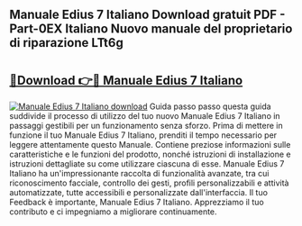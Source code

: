 ## Manuale Edius 7 Italiano Download gratuit PDF - Part-0EX Italiano Nuovo manuale del proprietario di riparazione LTt6g

# <h2><a href="http://dfeggxj.blite.top/?on=Manuale+Edius+7+Italiano">🔗Download 👉🔴 Manuale Edius 7 Italiano</a></h2>

[![Manuale Edius 7 Italiano download](https://i.imgur.com/lujVjoI.png)](http://dfeggxj.blite.top/?on=Manuale+Edius+7+Italiano)
Guida passo passo questa guida suddivide il processo di utilizzo del tuo nuovo Manuale Edius 7 Italiano in passaggi gestibili per un funzionamento senza sforzo. Prima di mettere in funzione il tuo Manuale Edius 7 Italiano, prenditi il tempo necessario per leggere attentamente questo Manuale. Contiene preziose informazioni sulle caratteristiche e le funzioni del prodotto, nonché istruzioni di installazione e istruzioni dettagliate su come utilizzare ciascuna di esse. Manuale Edius 7 Italiano ha un'impressionante raccolta di funzionalità avanzate, tra cui riconoscimento facciale, controllo dei gesti, profili personalizzabili e attività automatizzate, tutte accessibili e personalizzate dall'interfaccia. Il tuo Feedback è importante, Manuale Edius 7 Italiano. Apprezziamo il tuo contributo e ci impegniamo a migliorare continuamente.
